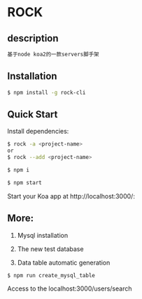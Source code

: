 # ROCK

## description

```bash
基于node koa2的一款servers脚手架 
```

## Installation

```sh
$ npm install -g rock-cli
```
## Quick Start

Install dependencies:

```bash
$ rock -a <project-name>
or
$ rock --add <project-name>
```

```bash
$ npm i

$ npm start
```

Start your Koa app at http://localhost:3000/:

## More:

1. Mysql installation

2. The new test database

3. Data table automatic generation

```bash
$ npm run create_mysql_table
```
Access to the localhost:3000/users/search
